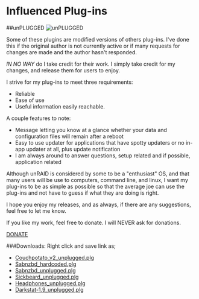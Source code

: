 # Influenced Plug-ins
##unPLUGGED
![unPLUGGED](https://code.google.com/p/influenced-plgs/logo?cct=1334782114)

Some of these plugins are modified versions of others plug-ins. I've done this if the original author is not currently active or if many requests for changes are made and the author hasn't responded.

*IN NO WAY* do I take credit for their work. I simply take credit for my changes, and release them for users to enjoy.

I strive for my plug-ins to meet three requirements:

* Reliable
* Ease of use
* Useful information easily reachable.

A couple features to note:
* Message letting you know at a glance whether your data and configuration files will remain after a reboot
* Easy to use updater for applications that have spotty updaters or no in-app updater at all, plus update notification
* I am always around to answer questions, setup related and if possible, application related

Although unRAID is considered by some to be a "enthusiast" OS, and that many users will be use to computers, command line, and linux, I want my plug-ins to be as simple as possible so that the average joe can use the plug-ins and not have to guess if what they are doing is right.

I hope you enjoy my releases, and as always, if there are any suggestions, feel free to let me know.

If you like my work, feel free to donate. I will NEVER ask for donations.

[DONATE](https://www.paypal.com/cgi-bin/webscr?cmd=_s-xclick&hosted_button_id=2679NHED2LCHG)

###Downloads:
Right click and save link as;
-  [Couchpotato_v2_unplugged.plg](https://github.com/Influencer/UNplugged/raw/master/couchpotato_v2_unplugged.plg)
-  [Sabnzbd_hardcoded.plg](https://github.com/Influencer/UNplugged/raw/master/sabnzbd_hardcoded.plg)
-  [Sabnzbd_unplugged.plg](https://github.com/Influencer/UNplugged/raw/master/sabnzbd_unplugged.plg)
-  [Sickbeard_unplugged.plg](https://github.com/Influencer/UNplugged/raw/master/sickbeard_unplugged.plg)
-  [Headphones_unplugged.plg](https://github.com/Influencer/UNplugged/raw/master/headphones_unplugged.plg)
-  [Darkstat-1.9_unplugged.plg](https://github.com/Influencer/UNplugged/raw/master/darkstat-1.0_unplugged.plg)